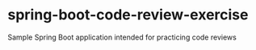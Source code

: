 # spring-boot-code-review-exercise
Sample Spring Boot application intended for practicing code reviews
